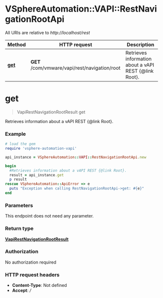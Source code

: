# VSphereAutomation::VAPI::RestNavigationRootApi

All URIs are relative to *http://localhost/rest*

Method | HTTP request | Description
------------- | ------------- | -------------
[**get**](RestNavigationRootApi.md#get) | **GET** /com/vmware/vapi/rest/navigation/root | Retrieves information about a vAPI REST {@link Root}.


# **get**
> VapiRestNavigationRootResult get

Retrieves information about a vAPI REST {@link Root}.

### Example
```ruby
# load the gem
require 'vsphere-automation-vapi'

api_instance = VSphereAutomation::VAPI::RestNavigationRootApi.new

begin
  #Retrieves information about a vAPI REST {@link Root}.
  result = api_instance.get
  p result
rescue VSphereAutomation::ApiError => e
  puts "Exception when calling RestNavigationRootApi->get: #{e}"
end
```

### Parameters
This endpoint does not need any parameter.

### Return type

[**VapiRestNavigationRootResult**](VapiRestNavigationRootResult.md)

### Authorization

No authorization required

### HTTP request headers

 - **Content-Type**: Not defined
 - **Accept**: */*




